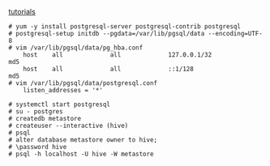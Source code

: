 [tutorials](https://www.digitalocean.com/community/tutorials/how-to-install-and-use-postgresql-on-centos-7)  


```
# yum -y install postgresql-server postgresql-contrib postgresql
# postgresql-setup initdb --pgdata=/var/lib/pgsql/data --encoding=UTF-8
# vim /var/lib/pgsql/data/pg_hba.conf
    host    all             all             127.0.0.1/32            md5
    host    all             all             ::1/128                 md5
# vim /var/lib/pgsql/data/postgresql.conf
    listen_addresses = '*'
 
# systemctl start postgresql
# su - postgres
# createdb metastore
# createuser --interactive (hive)
# psql 
# alter database metastore owner to hive;
# \password hive
# psql -h localhost -U hive -W metastore
```
